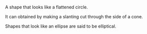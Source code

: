 A shape that looks like a flattened circle.

It can obtained by making a slanting cut through the side of a cone.

Shapes that look like an ellipse are said to be elliptical.
